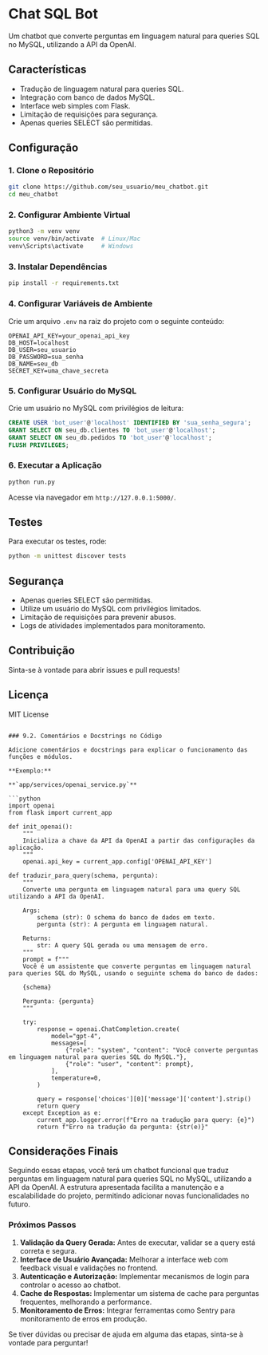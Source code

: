 # Chat SQL Bot

Um chatbot que converte perguntas em linguagem natural para queries SQL no MySQL, utilizando a API da OpenAI.

## Características

- Tradução de linguagem natural para queries SQL.
- Integração com banco de dados MySQL.
- Interface web simples com Flask.
- Limitação de requisições para segurança.
- Apenas queries SELECT são permitidas.

## Configuração

### 1. Clone o Repositório

```bash
git clone https://github.com/seu_usuario/meu_chatbot.git
cd meu_chatbot
```

### 2. Configurar Ambiente Virtual

```bash
python3 -m venv venv
source venv/bin/activate  # Linux/Mac
venv\Scripts\activate     # Windows
```

### 3. Instalar Dependências

```bash
pip install -r requirements.txt
```

### 4. Configurar Variáveis de Ambiente

Crie um arquivo `.env` na raiz do projeto com o seguinte conteúdo:

```env
OPENAI_API_KEY=your_openai_api_key
DB_HOST=localhost
DB_USER=seu_usuario
DB_PASSWORD=sua_senha
DB_NAME=seu_db
SECRET_KEY=uma_chave_secreta
```

### 5. Configurar Usuário do MySQL

Crie um usuário no MySQL com privilégios de leitura:

```sql
CREATE USER 'bot_user'@'localhost' IDENTIFIED BY 'sua_senha_segura';
GRANT SELECT ON seu_db.clientes TO 'bot_user'@'localhost';
GRANT SELECT ON seu_db.pedidos TO 'bot_user'@'localhost';
FLUSH PRIVILEGES;
```

### 6. Executar a Aplicação

```bash
python run.py
```

Acesse via navegador em `http://127.0.0.1:5000/`.

## Testes

Para executar os testes, rode:

```bash
python -m unittest discover tests
```

## Segurança

- Apenas queries SELECT são permitidas.
- Utilize um usuário do MySQL com privilégios limitados.
- Limitação de requisições para prevenir abusos.
- Logs de atividades implementados para monitoramento.

## Contribuição

Sinta-se à vontade para abrir issues e pull requests!

## Licença

MIT License
```

### 9.2. Comentários e Docstrings no Código

Adicione comentários e docstrings para explicar o funcionamento das funções e módulos.

**Exemplo:**

**`app/services/openai_service.py`**

```python
import openai
from flask import current_app

def init_openai():
    """
    Inicializa a chave da API da OpenAI a partir das configurações da aplicação.
    """
    openai.api_key = current_app.config['OPENAI_API_KEY']

def traduzir_para_query(schema, pergunta):
    """
    Converte uma pergunta em linguagem natural para uma query SQL utilizando a API da OpenAI.

    Args:
        schema (str): O schema do banco de dados em texto.
        pergunta (str): A pergunta em linguagem natural.

    Returns:
        str: A query SQL gerada ou uma mensagem de erro.
    """
    prompt = f"""
    Você é um assistente que converte perguntas em linguagem natural para queries SQL do MySQL, usando o seguinte schema do banco de dados:

    {schema}

    Pergunta: {pergunta}
    """

    try:
        response = openai.ChatCompletion.create(
            model="gpt-4",
            messages=[
                {"role": "system", "content": "Você converte perguntas em linguagem natural para queries SQL do MySQL."},
                {"role": "user", "content": prompt},
            ],
            temperature=0,
        )

        query = response['choices'][0]['message']['content'].strip()
        return query
    except Exception as e:
        current_app.logger.error(f"Erro na tradução para query: {e}")
        return f"Erro na tradução da pergunta: {str(e)}"
```

## Considerações Finais

Seguindo essas etapas, você terá um chatbot funcional que traduz perguntas em linguagem natural para queries SQL no MySQL, utilizando a API da OpenAI. A estrutura apresentada facilita a manutenção e a escalabilidade do projeto, permitindo adicionar novas funcionalidades no futuro.

### Próximos Passos

1. **Validação da Query Gerada:** Antes de executar, validar se a query está correta e segura.
2. **Interface de Usuário Avançada:** Melhorar a interface web com feedback visual e validações no frontend.
3. **Autenticação e Autorização:** Implementar mecanismos de login para controlar o acesso ao chatbot.
4. **Cache de Respostas:** Implementar um sistema de cache para perguntas frequentes, melhorando a performance.
5. **Monitoramento de Erros:** Integrar ferramentas como Sentry para monitoramento de erros em produção.

Se tiver dúvidas ou precisar de ajuda em alguma das etapas, sinta-se à vontade para perguntar!